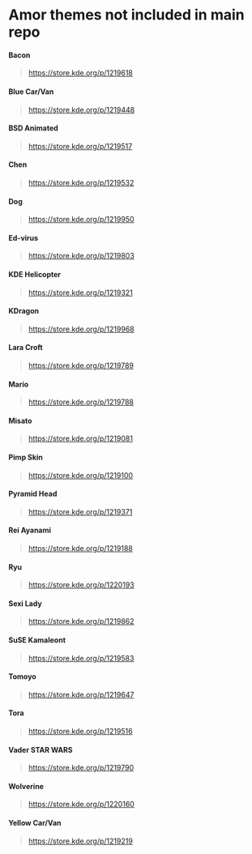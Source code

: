 # Amor themes not included in main repo

#### Bacon
> https://store.kde.org/p/1219618

#### Blue Car/Van
> https://store.kde.org/p/1219448

#### BSD Animated
> https://store.kde.org/p/1219517

#### Chen
> https://store.kde.org/p/1219532

#### Dog
> https://store.kde.org/p/1219950

#### Ed-virus
> https://store.kde.org/p/1219803

#### KDE Helicopter
> https://store.kde.org/p/1219321

#### KDragon
> https://store.kde.org/p/1219968

#### Lara Croft
> https://store.kde.org/p/1219789

#### Mario
> https://store.kde.org/p/1219788

#### Misato
> https://store.kde.org/p/1219081

#### Pimp Skin
> https://store.kde.org/p/1219100

#### Pyramid Head
> https://store.kde.org/p/1219371

#### Rei Ayanami
> https://store.kde.org/p/1219188

#### Ryu
> https://store.kde.org/p/1220193

#### Sexi Lady
> https://store.kde.org/p/1219862

#### SuSE Kamaleont
> https://store.kde.org/p/1219583

#### Tomoyo
> https://store.kde.org/p/1219647

#### Tora
> https://store.kde.org/p/1219516

#### Vader STAR WARS
> https://store.kde.org/p/1219790

#### Wolverine
> https://store.kde.org/p/1220160

#### Yellow Car/Van
> https://store.kde.org/p/1219219

